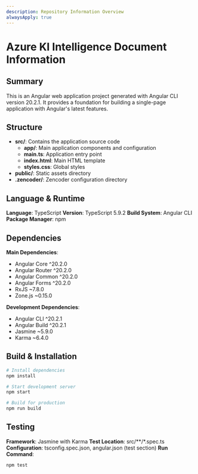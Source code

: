 ```yaml
---
description: Repository Information Overview
alwaysApply: true
---
```


# Azure KI Intelligence Document Information

## Summary
This is an Angular web application project generated with Angular CLI version 20.2.1. It provides a foundation for building a single-page application with Angular's latest features.

## Structure
- **src/**: Contains the application source code
  - **app/**: Main application components and configuration
  - **main.ts**: Application entry point
  - **index.html**: Main HTML template
  - **styles.css**: Global styles
- **public/**: Static assets directory
- **.zencoder/**: Zencoder configuration directory

## Language & Runtime
**Language**: TypeScript
**Version**: TypeScript 5.9.2
**Build System**: Angular CLI
**Package Manager**: npm

## Dependencies
**Main Dependencies**:
- Angular Core ^20.2.0
- Angular Router ^20.2.0
- Angular Common ^20.2.0
- Angular Forms ^20.2.0
- RxJS ~7.8.0
- Zone.js ~0.15.0

**Development Dependencies**:
- Angular CLI ^20.2.1
- Angular Build ^20.2.1
- Jasmine ~5.9.0
- Karma ~6.4.0

## Build & Installation
```bash
# Install dependencies
npm install

# Start development server
npm start

# Build for production
npm run build
```

## Testing
**Framework**: Jasmine with Karma
**Test Location**: src/**/*.spec.ts
**Configuration**: tsconfig.spec.json, angular.json (test section)
**Run Command**:
```bash
npm test
```